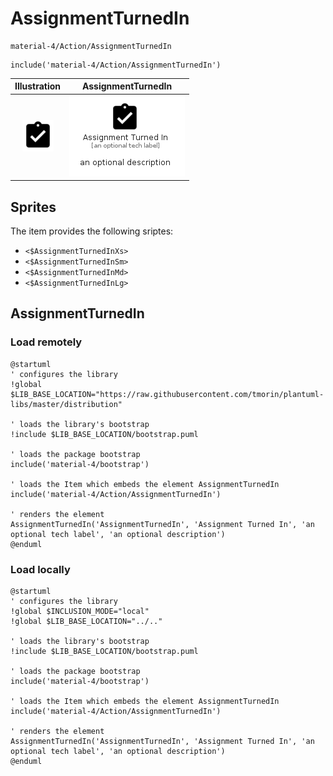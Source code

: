 # AssignmentTurnedIn


```text
material-4/Action/AssignmentTurnedIn
```

```text
include('material-4/Action/AssignmentTurnedIn')
```



| Illustration | AssignmentTurnedIn |
| :---: | :---: |
| ![illustration for Illustration](../../material-4/Action/AssignmentTurnedIn.png) | ![illustration for AssignmentTurnedIn](../../material-4/Action/AssignmentTurnedIn.Local.png) |



## Sprites
The item provides the following sriptes:

- `<$AssignmentTurnedInXs>`
- `<$AssignmentTurnedInSm>`
- `<$AssignmentTurnedInMd>`
- `<$AssignmentTurnedInLg>`





## AssignmentTurnedIn

### Load remotely
```plantuml
@startuml
' configures the library
!global $LIB_BASE_LOCATION="https://raw.githubusercontent.com/tmorin/plantuml-libs/master/distribution"

' loads the library's bootstrap
!include $LIB_BASE_LOCATION/bootstrap.puml

' loads the package bootstrap
include('material-4/bootstrap')

' loads the Item which embeds the element AssignmentTurnedIn
include('material-4/Action/AssignmentTurnedIn')

' renders the element
AssignmentTurnedIn('AssignmentTurnedIn', 'Assignment Turned In', 'an optional tech label', 'an optional description')
@enduml
```

### Load locally
```plantuml
@startuml
' configures the library
!global $INCLUSION_MODE="local"
!global $LIB_BASE_LOCATION="../.."

' loads the library's bootstrap
!include $LIB_BASE_LOCATION/bootstrap.puml

' loads the package bootstrap
include('material-4/bootstrap')

' loads the Item which embeds the element AssignmentTurnedIn
include('material-4/Action/AssignmentTurnedIn')

' renders the element
AssignmentTurnedIn('AssignmentTurnedIn', 'Assignment Turned In', 'an optional tech label', 'an optional description')
@enduml
```

